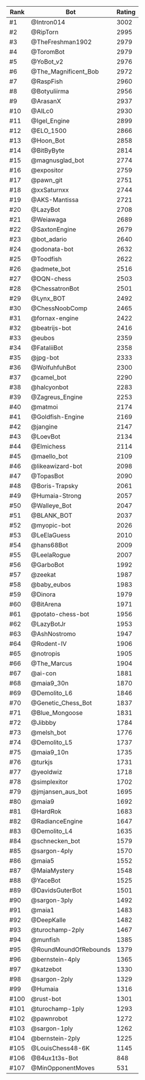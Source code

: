 Rank|Bot|Rating
---|---|---
#1|@Intron014|3002
#2|@RipTorn|2995
#3|@TheFreshman1902|2979
#4|@ToromBot|2979
#5|@YoBot_v2|2976
#6|@The_Magnificent_Bob|2972
#7|@RaspFish|2960
#8|@Botyuliirma|2956
#9|@ArasanX|2937
#10|@AILc0|2930
#11|@Igel_Engine|2899
#12|@ELO_1500|2866
#13|@Hoon_Bot|2858
#14|@BitByByte|2814
#15|@magnusglad_bot|2774
#16|@expositor|2759
#17|@pawn_git|2751
#18|@xxSaturnxx|2744
#19|@AKS-Mantissa|2721
#20|@LazyBot|2708
#21|@Weiawaga|2689
#22|@SaxtonEngine|2679
#23|@bot_adario|2640
#24|@odonata-bot|2632
#25|@Toodfish|2622
#26|@admete_bot|2516
#27|@DQN-chess|2503
#28|@ChessatronBot|2501
#29|@Lynx_BOT|2492
#30|@ChessNoobComp|2465
#31|@fornax-engine|2422
#32|@beatrijs-bot|2416
#33|@eubos|2359
#34|@FataliiBot|2358
#35|@jpg-bot|2333
#36|@WolfuhfuhBot|2300
#37|@camel_bot|2290
#38|@halcyonbot|2283
#39|@Zagreus_Engine|2253
#40|@matmoi|2174
#41|@Goldfish-Engine|2169
#42|@jangine|2147
#43|@LoevBot|2134
#44|@Elmichess|2114
#45|@maello_bot|2109
#46|@likeawizard-bot|2098
#47|@TopasBot|2090
#48|@Boris-Trapsky|2061
#49|@Humaia-Strong|2057
#50|@Walleye_Bot|2047
#51|@BLANK_BOT|2037
#52|@myopic-bot|2026
#53|@LeElaGuess|2010
#54|@hans68Bot|2009
#55|@LeelaRogue|2007
#56|@GarboBot|1992
#57|@zeekat|1987
#58|@baby_eubos|1983
#59|@Dinora|1979
#60|@BitArena|1971
#61|@potato-chess-bot|1956
#62|@LazyBotJr|1953
#63|@AshNostromo|1947
#64|@Rodent-IV|1906
#65|@notropis|1905
#66|@The_Marcus|1904
#67|@ai-con|1881
#68|@maia9_30n|1870
#69|@Demolito_L6|1846
#70|@Genetic_Chess_Bot|1837
#71|@Blue_Mongoose|1831
#72|@Jibbby|1784
#73|@melsh_bot|1776
#74|@Demolito_L5|1737
#75|@maia9_10n|1735
#76|@turkjs|1731
#77|@yeoldwiz|1718
#78|@simplexitor|1702
#79|@jmjansen_aus_bot|1695
#80|@maia9|1692
#81|@HardRok|1683
#82|@RadianceEngine|1647
#83|@Demolito_L4|1635
#84|@schnecken_bot|1579
#85|@sargon-4ply|1570
#86|@maia5|1552
#87|@MaiaMystery|1548
#88|@YaceBot|1525
#89|@DavidsGuterBot|1501
#90|@sargon-3ply|1492
#91|@maia1|1483
#92|@DeepKalle|1482
#93|@turochamp-2ply|1467
#94|@munfish|1385
#95|@RoundMoundOfRebounds|1379
#96|@bernstein-4ply|1365
#97|@katzebot|1330
#98|@sargon-2ply|1329
#99|@Humaia|1316
#100|@rust-bot|1301
#101|@turochamp-1ply|1293
#102|@pawnrobot|1272
#103|@sargon-1ply|1262
#104|@bernstein-2ply|1225
#105|@LouisChess48-6K|1145
#106|@B4ux1t3s-Bot|848
#107|@MinOpponentMoves|531
